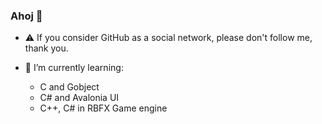 ### Ahoj 👋

- ⚠️ If you consider GitHub as a social network, please don't follow me, thank you.

- 🌱 I’m currently learning:
  - C and Gobject
  - C# and Avalonia UI
  - C++, C# in RBFX Game engine
  


<!--
**EmVee381/EmVee381** is a ✨ _special_ ✨ repository because its `README.md` (this file) appears on your GitHub profile.

Here are some ideas to get you started:

- 🔭 I’m currently working on ...
- 🌱 I’m currently learning ...
- 👯 I’m looking to collaborate on ...
- 🤔 I’m looking for help with ...
- 💬 Ask me about ...
- 📫 How to reach me: ...
- 😄 Pronouns: ...
- ⚡ Fun fact: ...
-->
